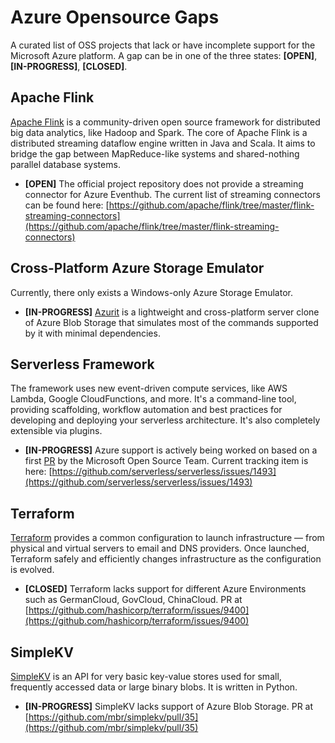 # Azure Opensource Gaps
A curated list of OSS projects that lack or have incomplete support for the Microsoft Azure platform.
A gap can be in one of the three states: **[OPEN]**, **[IN-PROGRESS]**, **[CLOSED]**.

## Apache Flink
[Apache Flink](https://flink.apache.org/) is a community-driven open source framework for distributed big data analytics, like Hadoop and Spark. 
The core of Apache Flink is a distributed streaming dataflow engine written in Java and Scala.
It aims to bridge the gap between MapReduce-like systems and shared-nothing parallel database systems. 
- **[OPEN]** The official project repository does not provide a streaming connector for Azure Eventhub. 
The current list of streaming connectors can be found here:
[https://github.com/apache/flink/tree/master/flink-streaming-connectors](https://github.com/apache/flink/tree/master/flink-streaming-connectors)

## Cross-Platform Azure Storage Emulator
Currently, there only exists a Windows-only Azure Storage Emulator.
- **[IN-PROGRESS]** [Azurit](https://github.com/arafato/azurite) is a lightweight and cross-platform server clone
of Azure Blob Storage that simulates most of the commands supported by it with minimal dependencies.

## Serverless Framework
The framework uses new event-driven compute services, like AWS Lambda, Google CloudFunctions, and more. It's a command-line tool, 
providing scaffolding, workflow automation and best practices for developing and deploying your serverless architecture. 
It's also completely extensible via plugins.

- **[IN-PROGRESS]** Azure support is actively being worked on based on a first [PR](https://github.com/serverless/serverless/pull/1426) 
by the Microsoft Open Source Team. Current tracking item is here: [https://github.com/serverless/serverless/issues/1493](https://github.com/serverless/serverless/issues/1493)

## Terraform
[Terraform](https://www.terraform.io/) provides a common configuration to launch infrastructure — from physical and virtual servers to email and DNS providers. 
Once launched, Terraform safely and efficiently changes infrastructure as the configuration is evolved.

- **[CLOSED]** Terraform lacks support for different Azure Environments such as GermanCloud, GovCloud, ChinaCloud.
PR at [https://github.com/hashicorp/terraform/issues/9400](https://github.com/hashicorp/terraform/issues/9400)

## SimpleKV
[SimpleKV](https://github.com/mbr/simplekv) is an API for very basic key-value stores used for small, frequently accessed data or large binary blobs. It is written in Python.

- **[IN-PROGRESS]** SimpleKV lacks support of Azure Blob Storage.
PR at [https://github.com/mbr/simplekv/pull/35](https://github.com/mbr/simplekv/pull/35)